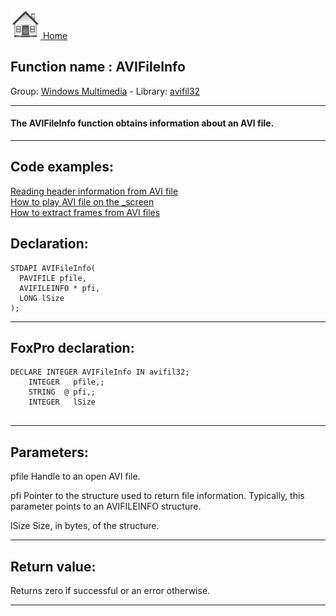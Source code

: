 [<img src="../../images/home.png"> Home ](https://github.com/VFPX/Win32API)  

## Function name : AVIFileInfo
Group: [Windows Multimedia](../../functions_group.md#Windows_Multimedia)  -  Library: [avifil32](../../../libraries.md#avifil32)  
***  


#### The AVIFileInfo function obtains information about an AVI file.
***  


## Code examples:
[Reading header information from AVI file](../../samples/sample_428.md)  
[How to play AVI file on the _screen](../../samples/sample_430.md)  
[How to extract frames from AVI files](../../samples/sample_484.md)  

## Declaration:
```foxpro  
STDAPI AVIFileInfo(
  PAVIFILE pfile,
  AVIFILEINFO * pfi,
  LONG lSize
);  
```  
***  


## FoxPro declaration:
```foxpro  
DECLARE INTEGER AVIFileInfo IN avifil32;
	INTEGER   pfile,;
	STRING  @ pfi,;
	INTEGER   lSize
  
```  
***  


## Parameters:
pfile
Handle to an open AVI file.

pfi
Pointer to the structure used to return file information. Typically, this parameter points to an AVIFILEINFO structure.

lSize
Size, in bytes, of the structure.
  
***  


## Return value:
Returns zero if successful or an error otherwise.   
***  

